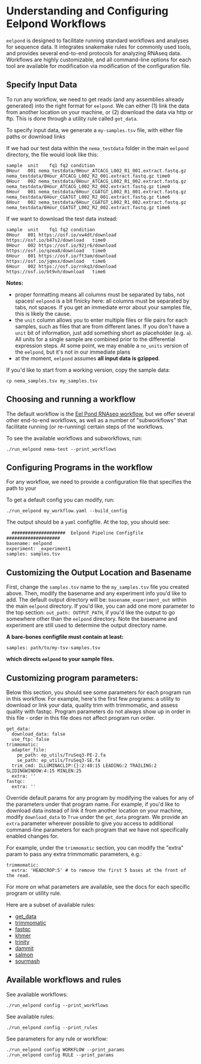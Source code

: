 # Understanding and Configuring Eelpond Workflows

`eelpond` is designed to facilitate running standard workflows and analyses for sequence data. It integrates snakemake rules for commonly used tools, and provides several end-to-end protocols for analyzing RNAseq data. Workflows are highly customizable, and all command-line options for each tool are available for modification via modification of the configuration file.

## Specify Input Data

To run any workflow, we need to get reads (and any assemblies already generated) into the right format for `eelpond`. We can either (1) link the data from another location on your machine, or (2) download the data via http or ftp. This is done through a utility rule called `get_data`.

To specify input data, we generate a `my-samples.tsv` file, with either file paths or download links

If we had our test data within the `nema_testdata` folder in the main `eelpond` directory, the file would look like this:

    sample  unit    fq1 fq2 condition
    0Hour   001 nema_testdata/0Hour_ATCACG_L002_R1_001.extract.fastq.gz nema_testdata/0Hour_ATCACG_L002_R2_001.extract.fastq.gz time0
    0Hour   002 nema_testdata/0Hour_ATCACG_L002_R1_002.extract.fastq.gz nema_testdata/0Hour_ATCACG_L002_R2_002.extract.fastq.gz time0
    6Hour   001 nema_testdata/6Hour_CGATGT_L002_R1_001.extract.fastq.gz nema_testdata/6Hour_CGATGT_L002_R2_001.extract.fastq.gz time6
    6Hour   002 nema_testdata/6Hour_CGATGT_L002_R1_002.extract.fastq.gz nema_testdata/6Hour_CGATGT_L002_R2_002.extract.fastq.gz time6

If we want to download the test data instead:

    sample  unit    fq1 fq2 condition
    0Hour   001 https://osf.io/vw4dt/download   https://osf.io/b47s2/download   time0
    0Hour   002 https://osf.io/92jr6/download   https://osf.io/qzea8/download   time0
    6Hour   001 https://osf.io/ft3am/download   https://osf.io/jqmsx/download   time6
    6Hour   002 https://osf.io/rnkq3/download   https://osf.io/bt9vh/download   time6

**Notes:**

  - proper formatting means all columns must be separated by tabs, not spaces! `eelpond` is a bit finicky here: all columns must be separated by tabs, not spaces. If you get an immediate error about your samples file, this is likely the cause.
  - the `unit` column allows you to enter multiple files or file pairs for each samples, such as files that are from different lanes. If you don't have a `unit` bit of information, just add something short as placeholder  (e.g. `a`). All units for a single sample are combined prior to the differential expression steps. At some point, we may enable a `no_units` version of the `eelpond`, but it's not in our immediate plans
  - at the moment, `eelpond` assumes **all input data is gzipped**.


If you'd like to start from a working version, copy the sample data:

```
cp nema_samples.tsv my_samples.tsv
```

## Choosing and running a workflow

The default workflow is the [Eel Pond RNAseq workflow](eel_pond_workflow.md), but we offer several other end-to-end workflows, as well as a number of "subworkflows" that facilitate running (or re-running) certain steps of the workflows. 

To see the available workflows and subworkflows, run:
```
./run_eelpond nema-test --print_workflows
```

## Configuring Programs in the workflow

For any workflow, we need to provide a configuration file that specifies the path to your 

To get a default config you can modify, run:

```
./run_eelpond my_workflow.yaml --build_config
```

The output should be a `yaml` configfile. At the top, you should see:

```
  ####################  Eelpond Pipeline Configfile  ####################
basename: eelpond
experiment: _experiment1
samples: samples.tsv
```

## Customizing the Output Location and Basename

First, change the `samples.tsv` name to the `my_samples.tsv` file you created above. Then, modify the basename and any experiment info you'd like to add. The default output directory will be: `basename_experiment_out` within the main `eelpond` directory. If you'd like, you can add one more parameter to the top section: `out_path: OUTPUT_PATH`, if you'd like the output to go somewhere other than the `eelpond` directory. Note the basename and experiment are still used to determine the output directory name.

**A bare-bones configfile must contain at least:**
```
samples: path/to/my-tsv-samples.tsv
```
**which directs `eelpond` to your sample files.**


## Customizing program parameters:

Below this section, you should see some parameters for each program run in this workflow. For example, here's the first few programs: a utility to download or link your data, quality trim with trimmomatic, and assess quality with fastqc. Program parameters do not always show up in order in this file - order in this file does not affect program run order.

```
get_data:
  download_data: false
  use_ftp: false
trimmomatic:
  adapter_file:
    pe_path: ep_utils/TruSeq3-PE-2.fa
    se_path: ep_utils/TruSeq3-SE.fa
  trim_cmd: ILLUMINACLIP:{}:2:40:15 LEADING:2 TRAILING:2 SLIDINGWINDOW:4:15 MINLEN:25
  extra: ''
fastqc:
  extra: ''
```

Override default params for any program by modifying the values for any of the parameters under that program name. For example, if you'd like to download data instead of link it from another location on your machine, modify `download_data` to `True` under the `get_data` program. We provide an `extra` parameter wherever possible to give you access to additional command-line parameters for each program that we have not specifically enabled changes for.

For example, under the `trimmomatic` section, you can modify the "extra" param to pass any extra trimmomatic parameters, e.g.:

```
trimmomatic:
  extra: 'HEADCROP:5' # to remove the first 5 bases at the front of the read.
```

For more on what parameters are available, see the docs for each specific program or utility rule.

Here are a subset of available rules:

  - [get_data](get_data.md)
  - [trimmomatic](trimmomatic.md)
  - [fastqc](fastqc.md)
  - [khmer](khmer.md)
  - [trinity](trinity.md)
  - [dammit](dammit.md)
  - [salmon](salmon.md)
  - [sourmash](sourmash.md)

## Available workflows and rules

See available workflows:
```
./run_eelpond config --print_workflows
```

See available rules:
```
./run_eelpond config --print_rules
```

See parameters for any rule or workflow:
```
./run_eelpond config WORKFLOW --print_params
./run_eelpond config RULE --print_params
```
